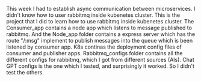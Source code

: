 This week I had to establish async communication between microservices. I didn't know how to user rabbitmq inside kubenetes cluster. This is the project that I did to learn  how to use rabbitmq inside kubenetes cluster. The Consumer_app contains a node app which listens to message published to rabbitmq. And the Node_app folder contains a express server which has the route "/:msg" implement to publish messages into the queue which is been listened by consumer app. K8s continas the deployment config files of consumer and publisher apps. Rabbitmq_configs folder contains all the different configs for rabbitmq, which I got from different sources (AIs). Chat GPT configs is the one which I tested, and surprisingly it worked. So I didn't test the others. 